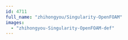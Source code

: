 ```yaml
---
id: 4711
full_name: "zhihongyou/Singularity-OpenFOAM"
images: 
  - "zhihongyou-Singularity-OpenFOAM-def"
---
```

